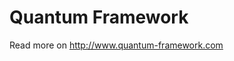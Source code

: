 Quantum Framework
==============================================

Read more on http://www.quantum-framework.com




